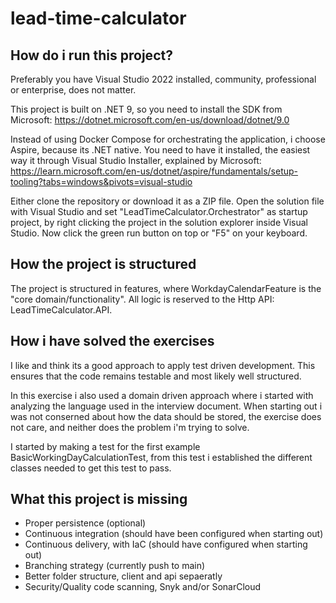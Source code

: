 # lead-time-calculator

## How do i run this project?

Preferably you have Visual Studio 2022 installed, community, professional or enterprise, does not matter.

This project is built on .NET 9, so you need to install the SDK from Microsoft:
https://dotnet.microsoft.com/en-us/download/dotnet/9.0

Instead of using Docker Compose for orchestrating the application, i choose Aspire, because its .NET native.
You need to have it installed, the easiest way it through Visual Studio Installer, explained by Microsoft:
https://learn.microsoft.com/en-us/dotnet/aspire/fundamentals/setup-tooling?tabs=windows&pivots=visual-studio

Either clone the repository or download it as a ZIP file. Open the solution file with Visual Studio and set
"LeadTimeCalculator.Orchestrator" as startup project, by right clicking the project in the solution explorer inside Visual Studio. Now click the green run button on top or "F5" on your keyboard.

## How the project is structured

The project is structured in features, where WorkdayCalendarFeature is the "core domain/functionality".
All logic is reserved to the Http API: LeadTimeCalculator.API.

## How i have solved the exercises

I like and think its a good approach to apply test driven development. This ensures that the code remains testable and most likely well structured.

In this exercise i also used a domain driven approach where i started with analyzing the language used in the interview document. When starting out i was not conserned about how the data should be stored, the exercise does not care, and neither does the problem i'm trying to solve.

I started by making a test for the first example BasicWorkingDayCalculationTest, from this test i established the different classes needed to get this test to pass.

## What this project is missing

- Proper persistence (optional)
- Continuous integration (should have been configured when starting out)
- Continuous delivery, with IaC (should have configured when starting out)
- Branching strategy (currently push to main)
- Better folder structure, client and api sepaeratly
- Security/Quality code scanning, Snyk and/or SonarCloud
